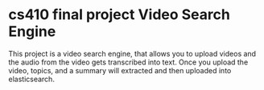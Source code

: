 # cs410 final project Video Search Engine

This project is a video search engine, that allows you to upload videos
and the audio from the video gets transcribed into text. Once you upload
the video, topics, and a summary will extracted and then uploaded into elasticsearch.